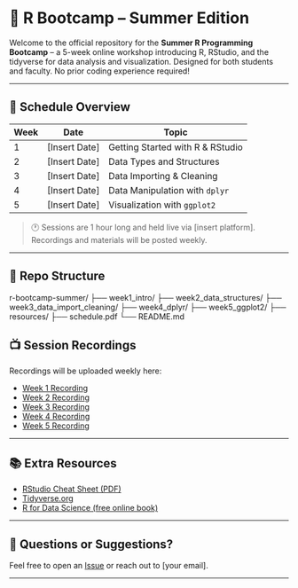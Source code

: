 # 🧪 R Bootcamp – Summer Edition

Welcome to the official repository for the **Summer R Programming Bootcamp** – a 5-week online workshop introducing R, RStudio, and the tidyverse for data analysis and visualization. Designed for both students and faculty. No prior coding experience required!

---

## 📆 Schedule Overview

| Week | Date       | Topic                            |
|------|------------|----------------------------------|
| 1    | [Insert Date] | Getting Started with R & RStudio |
| 2    | [Insert Date] | Data Types and Structures       |
| 3    | [Insert Date] | Data Importing & Cleaning       |
| 4    | [Insert Date] | Data Manipulation with `dplyr`  |
| 5    | [Insert Date] | Visualization with `ggplot2`    |

> 🕐 Sessions are 1 hour long and held live via [insert platform]. Recordings and materials will be posted weekly.

---

## 📁 Repo Structure

r-bootcamp-summer/ ├── week1_intro/ ├── week2_data_structures/ ├── week3_data_import_cleaning/ ├── week4_dplyr/ ├── week5_ggplot2/ ├── resources/ ├── schedule.pdf └── README.md

## 📺 Session Recordings

Recordings will be uploaded weekly here:
- [Week 1 Recording](#)
- [Week 2 Recording](#)
- [Week 3 Recording](#)
- [Week 4 Recording](#)
- [Week 5 Recording](#)

---

## 📚 Extra Resources

- [RStudio Cheat Sheet (PDF)](https://posit.co/resources/cheatsheets/)
- [Tidyverse.org](https://www.tidyverse.org/)
- [R for Data Science (free online book)](https://r4ds.hadley.nz/)

---

## 🧠 Questions or Suggestions?

Feel free to open an [Issue](https://github.com/yourusername/r-bootcamp-summer/issues) or reach out to [your email].

---
